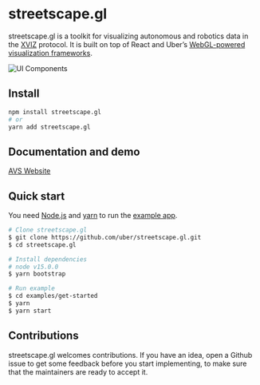 # streetscape.gl

streetscape.gl is a toolkit for visualizing autonomous and robotics data in the
[XVIZ](https://github.com/uber/xviz) protocol. It is built on top of React and Uber’s
[WebGL-powered visualization frameworks](http://vis.gl).

![UI Components](docs/images/ui-controls.png)

## Install

```bash
npm install streetscape.gl
# or
yarn add streetscape.gl
```

## Documentation and demo

[AVS Website](http://avs.auto)

## Quick start

You need [Node.js](https://nodejs.org/en/) and [yarn](https://yarnpkg.com/lang/en/docs/install) to
run the [example app](examples/get-started).

```bash
# Clone streetscape.gl
$ git clone https://github.com/uber/streetscape.gl.git
$ cd streetscape.gl

# Install dependencies
# node v15.0.0
$ yarn bootstrap

# Run example
$ cd examples/get-started
$ yarn
$ yarn start
```

## Contributions

streetscape.gl welcomes contributions. If you have an idea, open a Github issue to get some feedback
before you start implementing, to make sure that the maintainers are ready to accept it.
